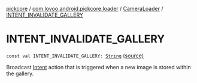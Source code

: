 [pickcore](../../index.md) / [com.lovoo.android.pickcore.loader](../index.md) / [CameraLoader](index.md) / [INTENT_INVALIDATE_GALLERY](./-i-n-t-e-n-t_-i-n-v-a-l-i-d-a-t-e_-g-a-l-l-e-r-y.md)

# INTENT_INVALIDATE_GALLERY

`const val INTENT_INVALIDATE_GALLERY: `[`String`](https://kotlinlang.org/api/latest/jvm/stdlib/kotlin/-string/index.html) [(source)](https://github.com/lovoo/android-pickpic/blob/master/pickcore/pickcore/src/main/kotlin/com/lovoo/android/pickcore/loader/CameraLoader.kt#L49)

Broadcast [Intent](#) action that is triggered when a new image is stored within the gallery.

